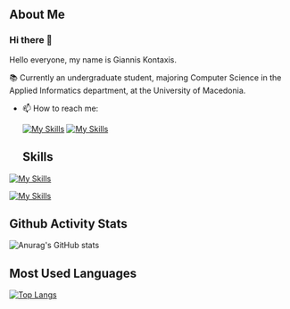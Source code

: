 ## About Me

### Hi there 👋

<!--
**gianniskontaxis/gianniskontaxis** is a ✨ _special_ ✨ repository because its `README.md` (this file) appears on your GitHub profile.
-->
Hello everyone, my name is Giannis Kontaxis.

📚 Currently an undergraduate student, majoring Computer Science in the Applied Informatics department, at the University of Macedonia.
- 📫 How to reach me:
  
  [![My Skills](https://skillicons.dev/icons?i=linkedin)](https://www.linkedin.com/in/ioannis-kontaxis-197914225/)
  [![My Skills](https://skillicons.dev/icons?i=gmail)](mailto:gianniskontaxis9@gmail.com)

  ## Skills

[![My Skills](https://skillicons.dev/icons?i=js,html,css,java,react,mongodb,tailwind,androidstudio,spring)](https://skillicons.dev)


[![My Skills](https://skillicons.dev/icons?i=aws,react,git,kubernetes,docker,python,tensorflow)](https://skillicons.dev)
<!-- Rest of your README content -->
## Github Activity Stats
![Anurag's GitHub stats](https://github-readme-stats.vercel.app/api?username=gianniskontaxis&show_icons=true&theme=radical)

## Most Used Languages
[![Top Langs](https://github-readme-stats.vercel.app/api/top-langs?username=gianniskontaxis&layout=compact)](https://github-readme-stats.vercel.app/)
